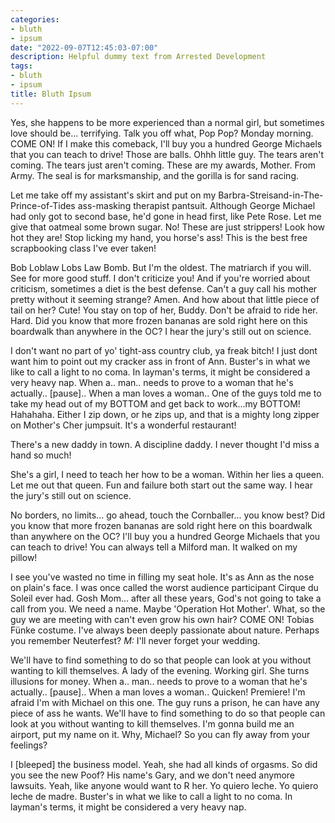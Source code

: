 ```yaml
---
categories:
- bluth
- ipsum
date: "2022-09-07T12:45:03-07:00"
description: Helpful dummy text from Arrested Development
tags:
- bluth
- ipsum
title: Bluth Ipsum
---
```


Yes, she happens to be more experienced than a normal girl, but sometimes love should be... terrifying. Talk you off what, Pop Pop? Monday morning. COME ON! If I make this comeback, I'll buy you a hundred George Michaels that you can teach to drive! Those are balls. Ohhh little guy. The tears aren't coming. The tears just aren't coming. These are my awards, Mother. From Army. The seal is for marksmanship, and the gorilla is for sand racing. 

Let me take off my assistant's skirt and put on my Barbra-Streisand-in-The-Prince-of-Tides ass-masking therapist pantsuit. Although George Michael had only got to second base, he'd gone in head first, like Pete Rose. Let me give that oatmeal some brown sugar. No! These are just strippers! Look how hot they are! Stop licking my hand, you horse's ass! This is the best free scrapbooking class I've ever taken! 

Bob Loblaw Lobs Law Bomb. But I'm the oldest. The matriarch if you will. See for more good stuff. I don't criticize you! And if you're worried about criticism, sometimes a diet is the best defense. Can't a guy call his mother pretty without it seeming strange? Amen. And how about that little piece of tail on her? Cute! You stay on top of her, Buddy. Don't be afraid to ride her. Hard. Did you know that more frozen bananas are sold right here on this boardwalk than anywhere in the OC? I hear the jury's still out on science. 

I don't want no part of yo' tight-ass country club, ya freak bitch! I just dont want him to point out my cracker ass in front of Ann. Buster's in what we like to call a light to no coma. In layman's terms, it might be considered a very heavy nap. When a.. man.. needs to prove to a woman that he's actually.. \[pause\].. When a man loves a woman.. One of the guys told me to take my head out of my BOTTOM and get back to work...my BOTTOM! Hahahaha. Either I zip down, or he zips up, and that is a mighty long zipper on Mother's Cher jumpsuit. It's a wonderful restaurant! 

There's a new daddy in town. A discipline daddy. I never thought I'd miss a hand so much! 

She's a girl, I need to teach her how to be a woman. Within her lies a queen. Let me out that queen. Fun and failure both start out the same way. I hear the jury's still out on science. 

No borders, no limits... go ahead, touch the Cornballer... you know best? Did you know that more frozen bananas are sold right here on this boardwalk than anywhere on the OC? I'll buy you a hundred George Michaels that you can teach to drive! You can always tell a Milford man. It walked on my pillow! 

I see you've wasted no time in filling my seat hole. It's as Ann as the nose on plain's face. I was once called the worst audience participant Cirque du Soleil ever had. Gosh Mom... after all these years, God's not going to take a call from you. We need a name. Maybe 'Operation Hot Mother'. What, so the guy we are meeting with can't even grow his own hair? COME ON! Tobias Fünke costume. I've always been deeply passionate about nature. Perhaps you remember Neuterfest? *M:* I'll never forget your wedding. 

We'll have to find something to do so that people can look at you without wanting to kill themselves. A lady of the evening. Working girl. She turns illusions for money. When a.. man.. needs to prove to a woman that he's actually.. \[pause\].. When a man loves a woman.. Quicken! Premiere! I'm afraid I'm with Michael on this one. The guy runs a prison, he can have any piece of ass he wants. We'll have to find something to do so that people can look at you without wanting to kill themselves. I'm gonna build me an airport, put my name on it. Why, Michael? So you can fly away from your feelings? 

I \[bleeped\] the business model. Yeah, she had all kinds of orgasms. So did you see the new Poof? His name's Gary, and we don't need anymore lawsuits. Yeah, like anyone would want to R her. Yo quiero leche. Yo quiero leche de madre. Buster's in what we like to call a light to no coma. In layman's terms, it might be considered a very heavy nap.

